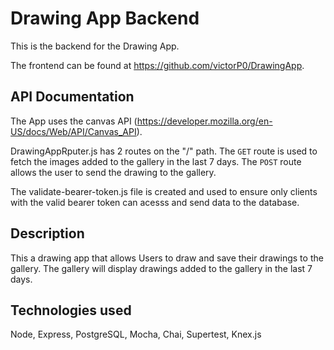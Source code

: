 # Drawing App Backend

This is the backend for the Drawing App. 

The frontend can be found at https://github.com/victorP0/DrawingApp.
## API Documentation

The App uses the canvas API (https://developer.mozilla.org/en-US/docs/Web/API/Canvas_API). 

DrawingAppRputer.js has 2 routes on the "/" path. The `GET` route is used to fetch the images added to the gallery in the last 7 days. The `POST` route allows the user to send the drawing to the gallery.

The validate-bearer-token.js file is created and used to ensure only clients with the valid bearer token can acesss and send data to the database.
## Description

This a drawing app that allows Users to draw and save their drawings to the gallery. The gallery will display drawings added to the gallery in the last 7 days.

## Technologies used

Node, Express, PostgreSQL, Mocha, Chai, Supertest, Knex.js

